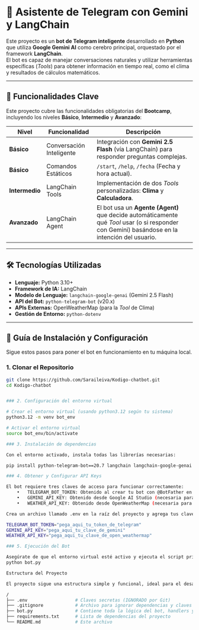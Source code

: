 # 🤖 Asistente de Telegram con Gemini y LangChain

Este proyecto es un **bot de Telegram inteligente** desarrollado en **Python** que utiliza **Google Gemini AI** como cerebro principal, orquestado por el framework **LangChain**.  
El bot es capaz de manejar conversaciones naturales y utilizar herramientas específicas (*Tools*) para obtener información en tiempo real, como el clima y resultados de cálculos matemáticos.

---

## 🌟 Funcionalidades Clave

Este proyecto cubre las funcionalidades obligatorias del **Bootcamp**, incluyendo los niveles **Básico**, **Intermedio** y **Avanzado**:

| Nivel        | Funcionalidad           | Descripción                                                                 |
|---------------|--------------------------|------------------------------------------------------------------------------|
| **Básico**    | Conversación Inteligente | Integración con **Gemini 2.5 Flash** (vía LangChain) para responder preguntas complejas. |
| **Básico**    | Comandos Estáticos       | `/start`, `/help`, `/fecha` (Fecha y hora actual).                          |
| **Intermedio**| LangChain Tools          | Implementación de dos *Tools* personalizadas: **Clima** y **Calculadora**.  |
| **Avanzado**  | LangChain Agent          | El bot usa un **Agente (Agent)** que decide automáticamente qué *Tool* usar (o si responder con Gemini) basándose en la intención del usuario. |

---

## 🛠️ Tecnologías Utilizadas

- **Lenguaje:** Python 3.10+
- **Framework de IA:** LangChain  
- **Modelo de Lenguaje:** `langchain-google-genai` (Gemini 2.5 Flash)  
- **API del Bot:** `python-telegram-bot` (v20.x)  
- **APIs Externas:** OpenWeatherMap (para la *Tool* de Clima)  
- **Gestión de Entorno:** `python-dotenv`

---

## 🚀 Guía de Instalación y Configuración

Sigue estos pasos para poner el bot en funcionamiento en tu máquina local.

### 1. Clonar el Repositorio

```bash
git clone https://github.com/Saraileiva/Kodigo-chatbot.git
cd Kodigo-chatbot


### 2. Configuración del entorno virtual

# Crear el entorno virtual (usando python3.12 según tu sistema)
python3.12 -m venv bot_env 

# Activar el entorno virtual
source bot_env/bin/activate

### 3. Instalación de dependencias

Con el entorno activado, instala todas las librerías necesarias:

pip install python-telegram-bot==20.7 langchain langchain-google-genai python-dotenv requests pytz

### 4. Obtener y Configurar API Keys

El bot requiere tres claves de acceso para funcionar correctamente:
	•	TELEGRAM_BOT_TOKEN: Obtenido al crear tu bot con @BotFather en Telegram.
	•	GEMINI_API_KEY: Obtenido desde Google AI Studio (necesaria para el Agente).
	•	WEATHER_API_KEY: Obtenido desde OpenWeatherMap (necesaria para la Tool de Clima).

Crea un archivo llamado .env en la raíz del proyecto y agrega tus claves:

TELEGRAM_BOT_TOKEN="pega_aqui_tu_token_de_telegram"
GEMINI_API_KEY="pega_aqui_tu_clave_de_gemini"
WEATHER_API_KEY="pega_aqui_tu_clave_de_open_weathermap"

### 5. Ejecución del Bot

Asegúrate de que el entorno virtual esté activo y ejecuta el script principal:
python bot.py

Estructura del Proyecto

El proyecto sigue una estructura simple y funcional, ideal para el desarrollo rápido:

/
├── .env                  # Claves secretas (IGNORADO por Git)
├── .gitignore            # Archivo para ignorar dependencias y claves
├── bot.py                # Contiene toda la lógica del bot, handlers y el Agente/Tools
├── requirements.txt      # Lista de dependencias del proyecto
└── README.md             # Este archivo